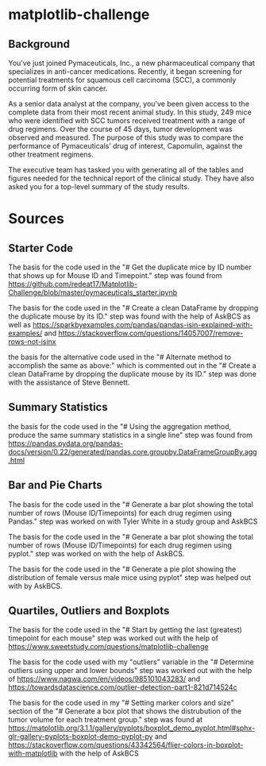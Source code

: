 # matplotlib-challenge
## Background

You've just joined Pymaceuticals, Inc., a new pharmaceutical company that specializes in anti-cancer medications. Recently, it began screening for potential treatments for squamous cell carcinoma (SCC), a commonly occurring form of skin cancer.

As a senior data analyst at the company, you've been given access to the complete data from their most recent animal study. In this study, 249 mice who were identified with SCC tumors received treatment with a range of drug regimens. Over the course of 45 days, tumor development was observed and measured. The purpose of this study was to compare the performance of Pymaceuticals’ drug of interest, Capomulin, against the other treatment regimens.

The executive team has tasked you with generating all of the tables and figures needed for the technical report of the clinical study. They have also asked you for a top-level summary of the study results.

# Sources
## Starter Code

The basis for the code used in the "# Get the duplicate mice by ID number that shows up for Mouse ID and Timepoint." step was found from https://github.com/redeat17/Matplotlib-Challenge/blob/master/pymaceuticals_starter.ipynb

The basis for the code used in the "# Create a clean DataFrame by dropping the duplicate mouse by its ID." step was found with the help of AskBCS as well as https://sparkbyexamples.com/pandas/pandas-isin-explained-with-examples/ and https://stackoverflow.com/questions/14057007/remove-rows-not-isinx

the basis for the alternative code used in the "# Alternate method to accomplish the same as above:" which is commented out in the "# Create a clean DataFrame by dropping the duplicate mouse by its ID." step was done with the assistance of Steve Bennett.

## Summary Statistics

the basis for the code used in the "# Using the aggregation method, produce the same summary statistics in a single line" step was found from https://pandas.pydata.org/pandas-docs/version/0.22/generated/pandas.core.groupby.DataFrameGroupBy.agg.html

## Bar and Pie Charts

The basis for the code used in the "# Generate a bar plot showing the total number of rows (Mouse ID/Timepoints) for each drug regimen using Pandas." step was worked on with Tyler White in a study group and AskBCS

The basis for the code used in the "# Generate a bar plot showing the total number of rows (Mouse ID/Timepoints) for each drug regimen using pyplot." step was worked on with the help of AskBCS.

The basis for the code used in the "# Generate a pie plot showing the distribution of female versus male mice using pyplot" step was helped out with by AskBCS.

## Quartiles, Outliers and Boxplots

The basis for the code used in the "# Start by getting the last (greatest) timepoint for each mouse" step was worked out with the help of https://www.sweetstudy.com/questions/matplotlib-challenge

The basis for the code used with my "outliers" variable in the "# Determine outliers using upper and lower bounds" step was worked out with the help of https://www.nagwa.com/en/videos/985101043283/ and https://towardsdatascience.com/outlier-detection-part1-821d714524c

The basis for the code used in my "# Setting marker colors and size" section of the "# Generate a box plot that shows the distrubution of the tumor volume for each treatment group." step was found at https://matplotlib.org/3.1.1/gallery/pyplots/boxplot_demo_pyplot.html#sphx-glr-gallery-pyplots-boxplot-demo-pyplot-py and https://stackoverflow.com/questions/43342564/flier-colors-in-boxplot-with-matplotlib with the help of AskBCS